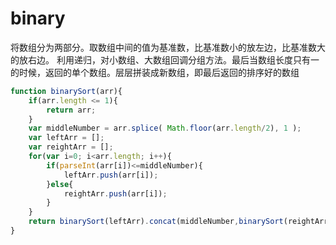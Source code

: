 # binary

将数组分为两部分。取数组中间的值为基准数，比基准数小的放左边，比基准数大的放右边。
利用递归，对小数组、大数组回调分组方法。最后当数组长度只有一的时候，返回的单个数组。层层拼装成新数组，即最后返回的排序好的数组

```js
function binarySort(arr){
    if(arr.length <= 1){
        return arr;
    }
    var middleNumber = arr.splice( Math.floor(arr.length/2), 1 );
    var leftArr = [];
    var reightArr = [];
    for(var i=0; i<arr.length; i++){
        if(parseInt(arr[i])<=middleNumber){
            leftArr.push(arr[i]);
        }else{
            reightArr.push(arr[i]);
        }
    }
    return binarySort(leftArr).concat(middleNumber,binarySort(reightArr))
}
```
